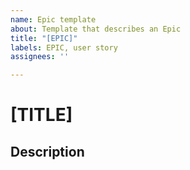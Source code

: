 ```yaml
---
name: Epic template
about: Template that describes an Epic
title: "[EPIC]"
labels: EPIC, user story
assignees: ''

---
```


# [TITLE]

## Description

